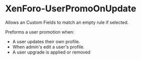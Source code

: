 # XenForo-UserPromoOnUpdate

Allows an Custom Fields to match an empty rule if selected.

Preforms a user promotion when:
- A user updates their own profile.
- When admin's edit a user's profile.
- A user upgrade is applied or removed
